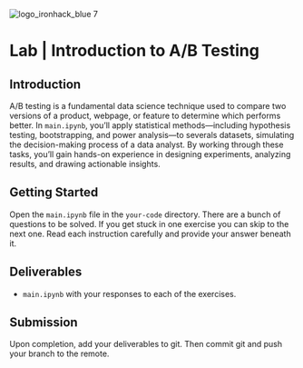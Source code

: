 ![logo_ironhack_blue 7](https://user-images.githubusercontent.com/23629340/40541063-a07a0a8a-601a-11e8-91b5-2f13e4e6b441.png)

# Lab | Introduction to A/B Testing  

## Introduction

A/B testing is a fundamental data science technique used to compare two versions of a product, webpage, or feature to determine which performs better. In `main.ipynb`, you’ll apply statistical methods—including hypothesis testing, bootstrapping, and power analysis—to severals datasets, simulating the decision-making process of a data analyst. By working through these tasks, you’ll gain hands-on experience in designing experiments, analyzing results, and drawing actionable insights.  

## Getting Started

Open the `main.ipynb` file in the `your-code` directory. There are a bunch of questions to be solved. If you get stuck in one exercise you can skip to the next one. Read each instruction carefully and provide your answer beneath it.

## Deliverables

- `main.ipynb` with your responses to each of the exercises.

## Submission

Upon completion, add your deliverables to git. Then commit git and push your branch to the remote.